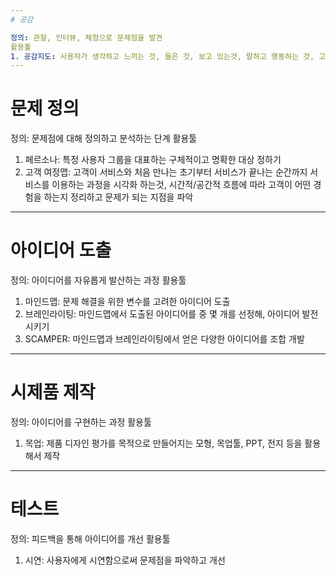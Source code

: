 ```yaml
---
# 공감

정의: 관찰, 인터뷰, 체험으로 문제점을 발견
활용툴
1. 공감지도: 사용자가 생각하고 느끼는 것, 들은 것, 보고 있는것, 말하고 행동하는 것, 고충, 불편함, 진정으로 원하는 것을 인터뷰를 통해 알게 되는 것
---
```

# 문제 정의

정의: 문제점에 대해 정의하고 분석하는 단계
활용툴
1. 페르소나: 특정 사용자 그룹을 대표하는 구체적이고 명확한 대상 정하기
2. 고객 여정맵: 고객이 서비스와 처음 만나는 초기부터 서비스가 끝나는 순간까지 서비스를 이용하는 과정을 시각화 하는것, 시간적/공간적 흐름에 따라 고객이 어떤 경험을 하는지 정리하고 문제가 되는 지점을 파악
---
# 아이디어 도출

정의: 아이디어를 자유롭게 발산하는 과정
활용툴
1. 마인드맵: 문제 해결을 위한 변수를 고려한 아이디어 도출
2. 브레인라이팅: 마인드맵에서 도출된 아이디어를 중 몇 개를 선정해, 아이디어 발전 시키기
3. SCAMPER: 마인드맵과 브레인라이팅에서 얻은 다양한 아이디어를 조합 개발
---
# 시제품 제작

정의: 아이디어를 구현하는 과정
활용툴
1. 목업: 제품 디자인 평가를 목적으로 만들어지는 모형, 목업툴, PPT, 전지 등을 활용해서 제작
---
# 테스트

정의: 피드백을 통해 아이디어를 개선
활용툴
1. 시연: 사용자에게 시연함으로써 문제점을 파악하고 개선

